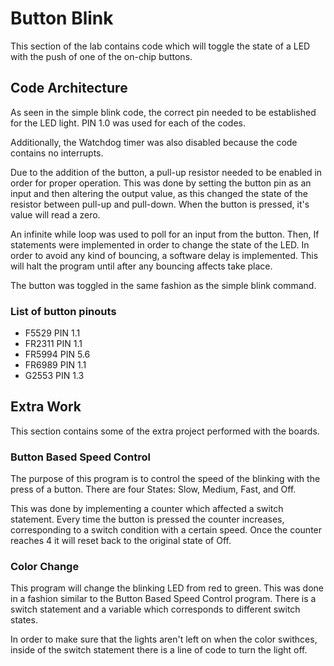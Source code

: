 # Button Blink
This section of the lab contains code which will toggle the state of a LED with the push of one of the on-chip buttons. 

## Code Architecture
As seen in the simple blink code, the correct pin needed to be established for the LED light. PIN 1.0 was used for each of the codes.

Additionally, the Watchdog timer was also disabled because the code contains no interrupts. 

Due to the addition of the button, a pull-up resistor needed to be enabled in order for proper operation. This was done by setting the button pin as an input and then altering the output value, as this changed the state of the resistor between pull-up and pull-down. When the button is pressed, it's value will read a zero.

An infinite while loop was used to poll for an input from the button. Then, If statements were implemented in order to change the state of the LED. In order to avoid any kind of bouncing, a software delay is implemented. This will halt the program until after any bouncing affects take place. 

The button was toggled in the same fashion as the simple blink command. 

### List of button pinouts
- F5529		PIN 1.1
- FR2311	PIN 1.1
- FR5994	PIN 5.6
- FR6989	PIN 1.1
- G2553		PIN 1.3

## Extra Work
This section contains some of the extra project performed with the boards. 

### Button Based Speed Control
The purpose of this program is to control the speed of the blinking with the press of a button. There are four States: Slow, Medium, Fast, and Off. 

This was done by implementing a counter which affected a switch statement. Every time the button is pressed the counter increases, corresponding to a switch condition with a certain speed. Once the counter reaches 4 it will reset back to the original state of Off. 

### Color Change
This program will change the blinking LED from red to green. This was done in a fashion similar to the Button Based Speed Control program. There is a switch statement and a variable which corresponds to different switch states. 

In order to make sure that the lights aren't left on when the color swithces, inside of the switch statement there is a line of code to turn the light off. 